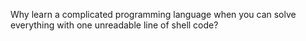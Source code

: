 Why learn a complicated programming language when you can solve everything with one unreadable line of shell code?
